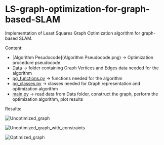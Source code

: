 # LS-graph-optimization-for-graph-based-SLAM
Implementation of Least Squares Graph Optimization algorithm for graph-based SLAM.

Content:
* [Algorithm Pesudocode](Algorithm Pseudocode.png) -> Optimization procedure pseudocode
* [Data](Data) -> folder containing Graph Vertices and Edges data needed for the algorithm
* [pg_functions.py](pg_functions.py) -> functions needed for the algorithm   
* [pg_classes.py](pg_classes.py) -> classes needed for Graph representation and optimization algorithm  
* [main.py](main.py) -> read data from Data folder, construct the graph, perform the optimization algorithm, plot results 
    
Results:

![Unoptimized_graph](https://user-images.githubusercontent.com/72970001/104933792-a1925900-59a9-11eb-9b82-62cf265e78f6.png)

![Unoptimized_graph_with_constraints](https://user-images.githubusercontent.com/72970001/104933881-bcfd6400-59a9-11eb-9db4-1241a8189cb4.png)

![Optimized_graph](https://user-images.githubusercontent.com/72970001/104933887-bff85480-59a9-11eb-8726-ac98495f530b.png)


